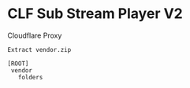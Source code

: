 # CLF Sub Stream Player V2
Cloudflare Proxy

    Extract vendor.zip

    [ROOT]
     vendor
	   folders
